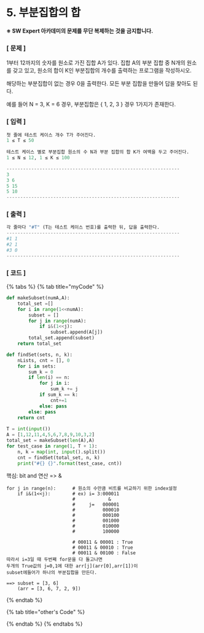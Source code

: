 # 5. 부분집합의 합

**※ SW Expert 아카데미의 문제를 무단 복제하는 것을 금지합니다.**  
  


### \[ 문제 \]

1부터 12까지의 숫자를 원소로 가진 집합 A가 있다. 집합 A의 부분 집합 중 N개의 원소를 갖고 있고, 원소의 합이 K인 부분집합의 개수를 출력하는 프로그램을 작성하시오.  
  
해당하는 부분집합이 없는 경우 0을 출력한다. 모든 부분 집합을 만들어 답을 찾아도 된다.  
 

예를 들어 N = 3, K = 6 경우, 부분집합은 { 1, 2, 3 } 경우 1가지가 존재한다.

### **\[ 입력 \]**

```python
첫 줄에 테스트 케이스 개수 T가 주어진다.  
1 ≤ T ≤ 50 
 
테스트 케이스 별로 부분집합 원소의 수 N과 부분 집합의 합 K가 여백을 두고 주어진다. 
1 ≤ N ≤ 12, 1 ≤ K ≤ 100 

---------------------------------------------------------------
3 
3 6 
5 15 
5 10
---------------------------------------------------------------
```

### **\[ 출력 \]**

```python
각 줄마다 "#T" (T는 테스트 케이스 번호)를 출력한 뒤, 답을 출력한다.
---------------------------------------------------------------
#1 1 
#2 1 
#3 0
---------------------------------------------------------------
```

### \[ 코드 \]

{% tabs %}
{% tab title="myCode" %}
```python
def makeSubset(numA,A):	
    total_set =[]	
    for i in range(1<<numA):		
        subset = []		
        for j in range(numA):						
            if i&(1<<j): 
                subset.append(A[j])	
        total_set.append(subset)
    return total_set

def findSet(sets, n, k):	
    nLists, cnt = [], 0	
    for i in sets:		
        sum_k = 0		
        if len(i) == n:			
            for j in i:				
                sum_k += j			
            if sum_k == k:				
                cnt+=1			
            else: pass		
        else: pass		
    return cnt
    
T = int(input())
A = [1,12,11,4,5,6,7,8,9,10,3,2]
total_set = makeSubset(len(A),A)
for test_case in range(1, T + 1):	
    n, k = map(int, input().split())	
    cnt = findSet(total_set, n, k)	
    print("#{} {}".format(test_case, cnt))
```

핵심: bit and 연산 =&gt; &

```text
for j in range(n):      # 원소의 수만큼 비트를 비교하기 위한 index설정
    if i&(1<<j):        # ex) i= 3:000011 
                        #            & 
                        #     j=   000001
                        #          000010
                        #          000100
                        #          001000 
                        #          010000 
                        #          100000
                        
                        # 00011 & 00001 : True
                        # 00011 & 00010 : True
                        # 00011 & 00100 : False
따라서 i=3일 때 두번째 for문을 다 돌고나면 
두개의 True값의 j=0,1에 대한 arr[j](arr[0],arr[1])이 
subset에들어가 하나의 부분집합을 만든다.

==> subset = [3, 6]
    (arr = [3, 6, 7, 2, 9])
```
{% endtab %}

{% tab title="other\'s Code" %}

{% endtab %}
{% endtabs %}


